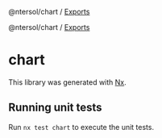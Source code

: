 @ntersol/chart / [Exports](modules.md)

@ntersol/chart / [Exports](modules.md)

# chart

This library was generated with [Nx](https://nx.dev).

## Running unit tests

Run `nx test chart` to execute the unit tests.
